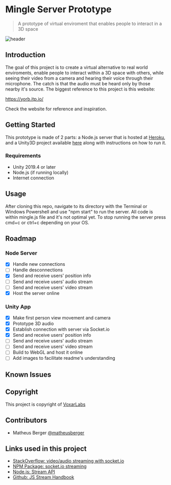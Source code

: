 # Mingle Server Prototype

> A prototype of virtual enviroment that enables people to interact in a 3D space

![header](image)

## Introduction

The goal of this project is to create a virtual alternative to real world enviroments, enable people to interact within a 3D space with others, while seeing their video from a camera and hearing their voice through their microphone. The catch is that the audio must be heard only by those nearby it's source. The biggest reference to this project is this website: 

https://yorb.itp.io/

Check the website for reference and inspiration.

## Getting Started

This prototype is made of 2 parts: a Node.js server that is hosted at [Heroku](https://mingle-server-1.herokuapp.com/), and a Unity3D project available [here](https://github.com/matheusberger/Mingle) along with instructions on how to run it.

### Requirements

- Unity 2019.4 or later
- Node.js (if running locally)
- Internet connection

## Usage

After cloning this repo, navigate to its directory with the Terminal or Windows Powershell and use "npm start" to run the server. All code is within mingle.js file and it's not optimal yet. To stop running the server press cmd+c or ctrl+c depending on your OS.

## Roadmap

### Node Server

- [x] Handle new connections
- [ ] Handle desconnections
- [x] Send and receive users' position info
- [ ] Send and receive users' audio stream
- [ ] Send and receive users' video stream
- [x] Host the server online

### Unity App

- [x] Make first person view movement and camera
- [x] Prototype 3D audio
- [x] Establish connection with server via Socket.io
- [x] Send and receive users' position info
- [ ] Send and receive users' audio stream
- [ ] Send and receive users' video stream
- [ ] Build to WebGL and host it online
- [ ] Add images to facilitate readme's understanding

## Known Issues

## Copyright

This project is copyright of [VoxarLabs](https://www.cin.ufpe.br/~voxarlabs/)

## Contributors

- Matheus Berger [@matheusberger](https://github.com/matheusberger)

## Links used in this project

- [StackOverflow: video/audio streaming with socket.io](https://stackoverflow.com/questions/49868353/send-video-audio-over-socket-io-from-browser)
- [NPM Package: socket.io streaming](https://www.npmjs.com/package/socket.io-stream)
- [Node.js: Stream API](https://nodejs.org/api/stream.html)
- [Github: JS Stream Handbook](https://github.com/substack/stream-handbook)